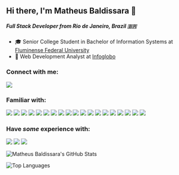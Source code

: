 ## Hi there, I'm Matheus Baldissara 👋
##### Full Stack Developer from Rio de Janeiro, Brazil 🇧🇷
- 🎓 Senior College Student in Bachelor of Information Systems at [Fluminense Federal University](https://www.uff.br/) 
- 💼 Web Development Analyst at [Infoglobo](https://github.com/Infoglobo)

### Connect with me:
<a href="https://linkedin.com/in/baldissaramatheus" target="_blank"><img src="https://img.shields.io/badge/-LinkedIn-%230077B5?style=for-the-badge&logoColor=white"></a>

### Familiar with:
![](https://img.shields.io/badge/Javascript-informational?style=flat&logo=Javascript&logoColor=white&color=3b4252)
![](https://img.shields.io/badge/Typescript-informational?style=flat&logo=typescript&logoColor=white&color=3b4252)
![](https://img.shields.io/badge/React-informational?style=flat&logo=react&logoColor=white&color=3b4252)
![](https://img.shields.io/badge/Vue-informational?style=flat&logo=vuedotjs&logoColor=white&color=3b4252)
![](https://img.shields.io/badge/HTML5-informational?style=flat&logo=html5&logoColor=white&color=3b4252)
![](https://img.shields.io/badge/CSS3-informational?style=flat&logo=css3&logoColor=white&color=3b4252)
![](https://img.shields.io/badge/SASS-informational?style=flat&logo=sass&logoColor=white&color=3b4252)
![](https://img.shields.io/badge/Node-informational?style=flat&logo=nodedotjs&logoColor=white&color=3b4252)
![](https://img.shields.io/badge/Express-informational?style=flat&logo=express&logoColor=white&color=3b4252)
![](https://img.shields.io/badge/Nest-informational?style=flat&logo=nestdotjs&logoColor=white&color=3b4252)
![](https://img.shields.io/badge/AWS-informational?style=flat&logo=aws&logoColor=white&color=3b4252)
![](https://img.shields.io/badge/Jest-informational?style=flat&logo=jest&logoColor=white&color=3b4252)
![](https://img.shields.io/badge/Cypress-informational?style=flat&logo=cypress&logoColor=white&color=3b4252)
![](https://img.shields.io/badge/PostgreSQL-informational?style=flat&logo=postgresql&logoColor=white&color=3b4252)
![](https://img.shields.io/badge/MySQL-informational?style=flat&logo=mysql&logoColor=white&color=3b4252)
![](https://img.shields.io/badge/MongoDB-informational?style=flat&logo=mongodb&logoColor=white&color=3b4252)
![](https://img.shields.io/badge/Linux-informational?style=flat&logo=linux&logoColor=white&color=3b4252)
![](https://img.shields.io/badge/Arch-informational?style=flat&logo=archlinux&logoColor=white&color=3b4252)
![](https://img.shields.io/badge/Ubuntu-informational?style=flat&logo=ubuntu&logoColor=white&color=3b4252)

### Have _some_ experience with:
![](https://img.shields.io/badge/Flutter-informational?style=flat&logo=flutter&logoColor=white&color=3b4252)
![](https://img.shields.io/badge/Python-informational?style=flat&logo=python&logoColor=white&color=3b4252)
![](https://img.shields.io/badge/Java-informational?style=flat&logo=java&logoColor=white&color=3b4252)

![Matheus Baldissara's GitHub Stats](https://github-readme-stats.vercel.app/api?username=BaldissaraMatheus&theme=nord&show_icons=true&count_private=true "Matheus Baldissara's GitHub Stats")

![Top Languages](https://github-readme-stats.vercel.app/api/top-langs/?username=BaldissaraMatheus&theme=nord&layout=compact&langs_count=8 "Matheus Baldissara's Top Languages Card")
